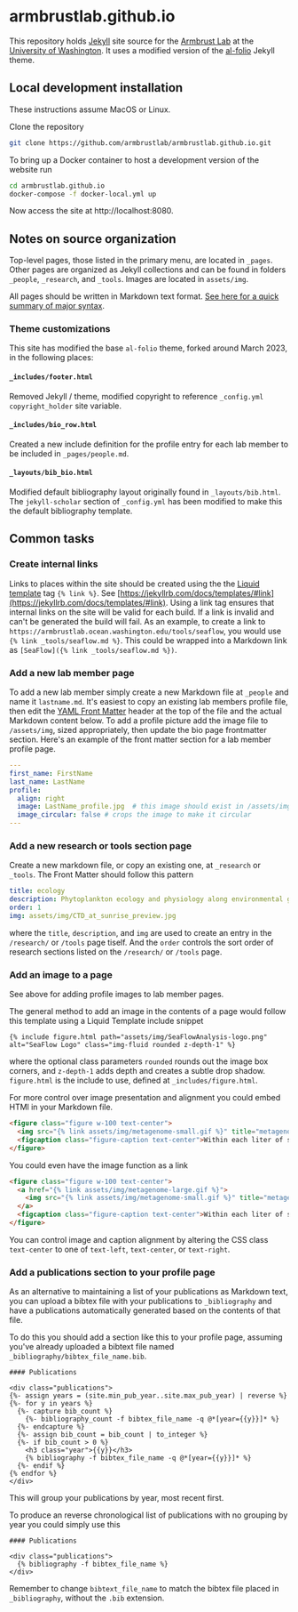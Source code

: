 # armbrustlab.github.io

This repository holds [Jekyll](https://jekyllrb.com) site source for the [Armbrust Lab](https://armbrustlab.ocean.washington.edu) at the [University of Washington](https://www.washington.edu/). It uses a modified version of the [al-folio](https://github.com/alshedivat/al-folio) Jekyll theme.

## Local development installation
These instructions assume MacOS or Linux.


Clone the repository

```sh
git clone https://github.com/armbrustlab/armbrustlab.github.io.git
```


To bring up a Docker container to host a development version of the website run

```sh
cd armbrustlab.github.io
docker-compose -f docker-local.yml up
```

Now access the site at http://localhost:8080.

## Notes on source organization
Top-level pages, those listed in the primary menu, are located in `_pages`. Other pages are organized as Jekyll collections and can be found in folders `_people`, `_research`, and `_tools`. Images are located in `assets/img`.

All pages should be written in Markdown text format. [See here for a quick summary of major syntax](https://www.markdownguide.org/basic-syntax).

### Theme customizations

This site has modified the base `al-folio` theme, forked around March 2023, in the following places:

#### `_includes/footer.html`

Removed Jekyll / theme, modified copyright to reference `_config.yml` `copyright_holder` site variable.

#### `_includes/bio_row.html`

Created a new include definition for the profile entry for each lab member to be included in `_pages/people.md`.

#### `_layouts/bib_bio.html`

Modified default bibliography layout originally found in `_layouts/bib.html`.
The `jekyll-scholar` section of `_config.yml` has been modified to make this the default bibliography template.

## Common tasks

### Create internal links

Links to places within the site should be created using the the [Liquid template](https://jekyllrb.com/docs/templates/) tag `{% link %}`. See [https://jekyllrb.com/docs/templates/#link](https://jekyllrb.com/docs/templates/#link). Using a link tag ensures that internal links on the site will be valid for each build. If a link is invalid and can't be generated the build will fail. As an example, to create a link to `https://armbrustlab.ocean.washington.edu/tools/seaflow`, you would use `{% link _tools/seaflow.md %}`. This could be wrapped into a Markdown link as `[SeaFlow]({% link _tools/seaflow.md %})`.

### Add a new lab member page

To add a new lab member simply create a new Markdown file at `_people` and name it `lastname.md`. It's easiest to copy an existing lab members profile file, then edit the [YAML Front Matter](https://jekyllrb.com/docs/frontmatter/) header at the top of the file and the actual Markdown content below. To add a profile picture add the image file to `/assets/img`, sized appropriately, then update the bio page frontmatter section. Here's an example of the front matter section for a lab member profile page.

```yaml
---
first_name: FirstName
last_name: LastName
profile:
  align: right
  image: LastName_profile.jpg  # this image should exist in /assets/img
  image_circular: false # crops the image to make it circular
---
```

### Add a new research or tools section page

Create a new markdown file, or copy an existing one, at `_research` or `_tools`.
The Front Matter should follow this pattern

```yaml
title: ecology
description: Phytoplankton ecology and physiology along environmental gradients
order: 1
img: assets/img/CTD_at_sunrise_preview.jpg
```

where the `title`, `description`, and `img` are used to create an entry in the `/research/` or `/tools` page tiself.
And the `order` controls the sort order of research sections listed on the `/research/` or `/tools` page.

### Add an image to a page

See above for adding profile images to lab member pages.

The general method to add an image in the contents of a page would follow this template using a Liquid Template include snippet

```liquid
{% include figure.html path="assets/img/SeaFlowAnalysis-logo.png" alt="SeaFlow Logo" class="img-fluid rounded z-depth-1" %}
```

where the optional class parameters `rounded` rounds out the image box corners,
and `z-depth-1` adds depth and creates a subtle drop shadow.
`figure.html` is the include to use, defined at `_includes/figure.html`.

For more control over image presentation and alignment you could embed HTMl in your Markdown file.

```html
<figure class="figure w-100 text-center">
  <img src="{% link assets/img/metagenome-small.gif %}" title="metagenome" class="figure-img img-fluid"/>
  <figcaption class="figure-caption text-center">Within each liter of seawater, how do a billion individual microbial cells compete for available resources, interact with one another, shape and respond to environmental change, and ultimately reproduce or perish?</figcaption>
</figure>
```

You could even have the image function as a link

```html
<figure class="figure w-100 text-center">
  <a href="{% link assets/img/metagenome-large.gif %}">
    <img src="{% link assets/img/metagenome-small.gif %}" title="metagenome" class="figure-img img-fluid"/>
  </a>
  <figcaption class="figure-caption text-center">Within each liter of seawater, how do a billion individual microbial cells compete for available resources, interact with one another, shape and respond to environmental change, and ultimately reproduce or perish?</figcaption>
</figure>
```

You can control image and caption alignment by altering the CSS class `text-center` to one of `text-left`, `text-center`, or `text-right`.

### Add a publications section to your profile page

As an alternative to maintaining a list of your publications as Markdown text,
you can upload a bibtex file with your publications to `_bibliography`
and have a publications automatically generated based on the contents of that file.

To do this you should add a section like this to your profile page,
assuming you've already uploaded a bibtext file named `_bibliography/bibtex_file_name.bib`.

```
#### Publications

<div class="publications">
{%- assign years = (site.min_pub_year..site.max_pub_year) | reverse %}
{%- for y in years %}
  {%- capture bib_count %}
    {%- bibliography_count -f bibtex_file_name -q @*[year={{y}}]* %}
  {%- endcapture %}
  {%- assign bib_count = bib_count | to_integer %}
  {%- if bib_count > 0 %}
    <h3 class="year">{{y}}</h3>
    {% bibliography -f bibtex_file_name -q @*[year={{y}}]* %}
  {%- endif %}
{% endfor %}
</div>
```

This will group your publications by year, most recent first.

To produce an reverse chronological list of publications with no grouping by year you could simply use this

```
#### Publications

<div class="publications">
  {% bibliography -f bibtex_file_name %}
</div>
```

Remember to change `bibtext_file_name` to match the bibtex file placed in `_bibliography`, without the `.bib` extension.
